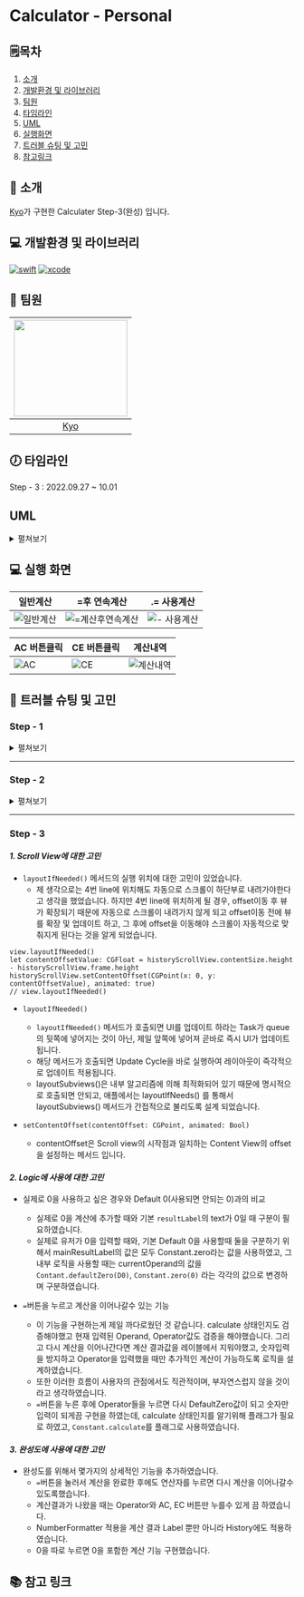 # Calculator - Personal

## 🗒︎목차
1. [소개](#-소개)
2. [개발환경 및 라이브러리](#-개발환경-및-라이브러리)
3. [팀원](#-팀원)
4. [타임라인](#-타임라인)
5. [UML](#-uml)
6. [실행화면](#-실행-화면)
7. [트러블 슈팅 및 고민](#-트러블-슈팅-및-고민)
8. [참고링크](#-참고-링크)


## 👋 소개
[Kyo](https://github.com/KyoPak)가 구현한 Calculater Step-3(완성) 입니다.


## 💻 개발환경 및 라이브러리
[![swift](https://img.shields.io/badge/swift-5.6-orange)]()
[![xcode](https://img.shields.io/badge/Xcode-13.4.1-blue)]()


## 🧑 팀원
<img src = "https://user-images.githubusercontent.com/59204352/193524215-4f9636e8-1cdb-49f1-9a17-1e4fe8d76655.PNG" width=200 height=170>|
|:--:|
|[Kyo](https://github.com/KyoPak)|
 

## 🕖 타임라인

Step - 3 : 2022.09.27 ~ 10.01

## UML
<details>
<summary> 
펼쳐보기
</summary>
    
![제목 없는 다이어그램](https://user-images.githubusercontent.com/59204352/191893437-3885c44e-cb43-46e6-aeb6-49a7beb0d05e.jpg)
    
</details>

## 💻 실행 화면 
|일반계산|=후 연속계산|.= 사용계산|
|------|--|---|
![일반계산](https://user-images.githubusercontent.com/59204352/193397730-71dccf16-7d0c-4379-98e0-0175584225d6.gif)|![=계산후연속계산](https://user-images.githubusercontent.com/59204352/193397958-a4903193-62cc-4cfc-8224-4dda42cc804c.gif)|![- 사용계산](https://user-images.githubusercontent.com/59204352/193398362-5cdb3c94-6d83-48cf-9452-aa3fbc15e889.gif)

|AC 버튼클릭|CE 버튼클릭|계산내역|
|------|--|---|
![AC](https://user-images.githubusercontent.com/59204352/193398574-bd2372ee-cc31-4480-a7fb-412b8cd608c9.gif)|![CE](https://user-images.githubusercontent.com/59204352/193398209-8b245294-927b-4535-aab9-9c0a9874499c.gif)|![계산내역](https://user-images.githubusercontent.com/59204352/193398781-6142ec91-e7b2-4322-8c4e-5a86e03826db.gif)






## 🎯 트러블 슈팅 및 고민
### Step - 1 
<details>
<summary> 
펼쳐보기
</summary>
   
#### ***1. LinkedList와 Array로 Queue를 구현할 때의 각각의 차이점에 대해서 고민***
- Array는 접근할때 시간복잡도 O(1)으로 매우 빠르기 때문에 탐색기능이 필요할 때는 Array로 구현이 더 적합할 것이라고 판단을 하였습니다. 
- 하지만 가장 앞의 요소를 제거하거나 중간 요소를 제거할 때는 Array의 경우에는 O(n)이고 LinkedList의 경우에는 O(1)으로 head부분만 바꿔주면 되기 때문에 LinkedList가 더욱 적합하다고 생각하였습니다.
- 하지만 Node타입의 적용한 배열을 사용한다면 탐색기능과 삭제기능 모두 좋지 않을까 라는 생각이 추후에 들었습니다.

### ***2. CalcutatorItemQueue와 LinkedList사이의 의존성 문제에 대한 고민***
- 사실 외부에서 CalcutatorItemQueue의 객체를 만들 때 LinkedList 인스턴스를 외부에서 주입하는 방식을 고민했습니다. 
- 하지만 단순히 외부에서 인스턴스, 객체를 주입한다고 해서 의존성이 떨어지는 효과를 기대할수 없다고 생각했습니다. 의존성을 분리해주는 프로토콜이 존재하지 않는 설계를 했기 때문이었습니다.
- 또한, 단순히 의존성을 낮추기 위해 의존성 주입을 사용하는 것이 아닌 얼만큼 CalcutatorItemQueue가 얼만큼 재사용이 되는지에 대한 고민도 같이 해보았을 때 의존성 주입은 불필요하다고 판단하였습니다.
</details>


---


### Step - 2
<details>
<summary> 
펼쳐보기
</summary>
    
#### ***1. 고차함수에 사용에 대한 고민***
- 코드를 구현할 때, 가독성 부분을 신경쓰기 위해서 지나친 열거식 고차함수를 지양하지 않았습니다.
- 고차함수를 적절히 활용한다면 간결하게 표현할 수 있다는 것은 알았지만 왜 고차함수를 지향하는 이유를 알지 못했었습니다.
    - 고차함수는 상수 let으로 함수 내부에서 바로 표현 및 할당이 가능하기 때문에 한번에 표현이 가능하고 SideEffect를 방지할수 있다는 장점을 가지고 있다는 것을 알 수 있었습니다.

#### ***2. 간결한 코드 vs 가독성이 좋은 코드***
- 간결한 코드와 가독성이 좋은 코드의 지향점에 대한 고민을 했습니다. 
    - 간결하게 표현해 줄 수 있는 고차함수 등을 사용한다면 코드의 수는 줄 일 수 있지만 가독성이 떨어질 것이라 생각이 들어 이러한 고민을 했습니다.
    - 실력을 더 쌓은 후, 고민을 다시 해봐야겠지만 현재는 적당한 간결함을 선택하고 높은 가독성을 추구하는게 제일 좋은 코드라고 생각하게 되었습니다. 
      그 이유는 아직 학습자의 입장이라는 점과 유지보수, 협업시에 일어날 문제 때문입니다. 하지만 실제 회사를 간다면 PR을 문서화 해놓기 때문에 간결함을 추구할 수도 있을 것 같습니다..
    
#### ***3. 테스트에 대한 고민***
- 테스트 케이스, 테스트에 필요한 데이터가 나오는 배경에 대해서 고민했습니다.
    - 이 부분에 대해서 리뷰어와 이야기해본 결과, 
    - TDD에서의 테스트, 단순 테스트 모두 실행하는 시점에 대한 고민이 필요하다고 느꼈고, 구현해야 하는 기능을 먼저 생각해봐야겠다고 느꼈습니다.
</details>


---


### Step - 3

#### ***1. Scroll View에 대한 고민***

- `layoutIfNeeded()` 메서드의 실행 위치에 대한 고민이 있었습니다. 
    - 제 생각으로는 4번 line에 위치해도 자동으로 스크롤이 하단부로 내려가야한다고 생각을 했었습니다. 하지만 4번 line에 위치하게 될 경우, offset이동 후 뷰가 확장되기 때문에 자동으로 스크롤이 내려가지 않게 되고 offset이동 전에 뷰를 확장 및 업데이트 하고, 그 후에 offset을 이동해야 스크롤이 자동적으로 맞춰지게 된다는 것을 알게 되었습니다.
```swift=
view.layoutIfNeeded()
let contentOffsetValue: CGFloat = historyScrollView.contentSize.height - historyScrollView.frame.height
historyScrollView.setContentOffset(CGPoint(x: 0, y: contentOffsetValue), animated: true)
// view.layoutIfNeeded()
```

- `layoutIfNeeded()` 
    - `layoutIfNeeded()` 메서드가 호출되면 UI를 업데이트 하라는 Task가 queue의 뒷쪽에 넣어지는 것이 아닌, 제일 앞쪽에 넣어져 곧바로 즉시 UI가 업데이트 됩니다.
    - 해당 메서드가 호출되면 Update Cycle을 바로 실행하여 레이아웃이 즉각적으로 업데이트 적용됩니다.
    - layoutSubviews()은 내부 알고리즘에 의해 최적화되어 있기 때문에 명시적으로 호출되면 안되고, 애플에서는 layoutIfNeeds() 를 통해서 layoutSubviews() 메서드가 간접적으로 불리도록 설계 되었습니다.


- `setContentOffset(contentOffset: CGPoint, animated: Bool)` 
    - contentOffset은 Scroll view의 시작점과 일치하는 Content View의 offset을 설정하는 메서드 입니다.



#### ***2. Logic에 사용에 대한 고민***
- 실제로 0을 사용하고 싶은 경우와 Default 0(사용되면 안되는 0)과의 비교
    - 실제로 0을 계산에 추가할 때와 기본 `resultLabel`의 text가 0일 때 구분이 필요하였습니다.
    - 실제로 유저가 0을 입력할 때와, 기본 Default 0을 사용할때 둘을 구분하기 위해서 mainResultLabel의 값은 모두 Constant.zero라는 값을 사용하였고, 그 내부 로직을 사용할 때는 currentOperand의 값을 `Contant.defaultZero(D0)`, `Constant.zero(0)` 라는 각각의 값으로 변경하며 구분하였습니다.

- `=`버튼을 누르고 계산을 이어나갈수 있는 기능
    - 이 기능을 구현하는게 제일 까다로웠던 것 같습니다. calculate 상태인지도 검증해야했고 현재 입력된 Operand, Operator값도 검증을 해야했습니다. 그리고 다시 계산을 이어나간다면 계산 결과값을 레이블에서 지워야했고, 숫자입력을 방지하고 Operator을 입력했을 때만 추가적인 계산이 가능하도록 로직을 설계하였습니다. 
    - 또한 이러한 흐름이 사용자의 관점에서도 직관적이며, 부자연스럽지 않을 것이라고 생각하였습니다.  
    - `=`버튼을 누른 후에 Operator들을 누르면 다시 DefaultZero값이 되고 숫자만 입력이 되게끔 구현을 하였는데, calculate 상태인지를 알기위해 플래그가 필요로 하였고, `Constant.calculate`를 플래그로 사용하였습니다.
    
#### ***3. 완성도에 사용에 대한 고민***
- 완성도를 위해서 몇가지의 상세적인 기능을 추가하였습니다.
    - `=`버튼을 눌러서 계산을 완료한 후에도 연산자를 누르면 다시 계산을 이어나갈수 있도록했습니다.
    - 계산결과가 나왔을 때는 Operator와 AC, EC 버튼만 누를수 있게 끔 하였습니다.
    - NumberFormatter 적용을 계산 결과 Label 뿐만 아니라 History에도 적용하였습니다.
    - 0을 따로 누르면 0을 포함한 계산 기능 구현했습니다.
    
    
    
## 📚 참고 링크
